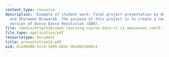 ```yaml
---
content_type: resource
description: 'Example of student work: final project presentation by Annamaria Ayuso
  and Sharmeen Browarek. The purpose of this project is to create a newer and better
  version of Dance Dance Revolution (DDR).'
file: /media/https%3A/open-learning-course-data-rc.s3.amazonaws.com/6-111-introductory-digital-systems-laboratory-spring-2006/b1a40d085cc41699bb4c96a9813e60c4_presentation14.pdf
file_type: application/pdf
resourcetype: Document
title: presentation14.pdf
uid: b1a40d08-5cc4-1699-bb4c-96a9813e60c4
---
```


